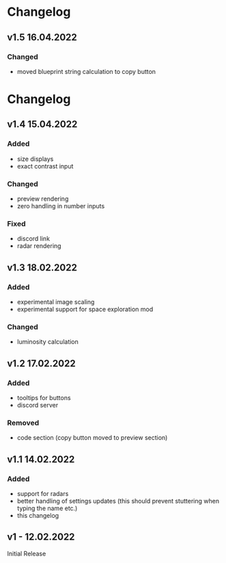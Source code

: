 # Changelog

## v1.5 16.04.2022

### Changed

- moved blueprint string calculation to copy button

# Changelog

## v1.4 15.04.2022

### Added

- size displays
- exact contrast input

### Changed

- preview rendering
- zero handling in number inputs

### Fixed

- discord link
- radar rendering

## v1.3 18.02.2022

### Added

- experimental image scaling
- experimental support for space exploration mod

### Changed

- luminosity calculation

## v1.2 17.02.2022

### Added

- tooltips for buttons
- discord server

### Removed

- code section (copy button moved to preview section)

## v1.1 14.02.2022

### Added

- support for radars
- better handling of settings updates (this should prevent stuttering when typing the name etc.)
- this changelog

## v1 - 12.02.2022

Initial Release
